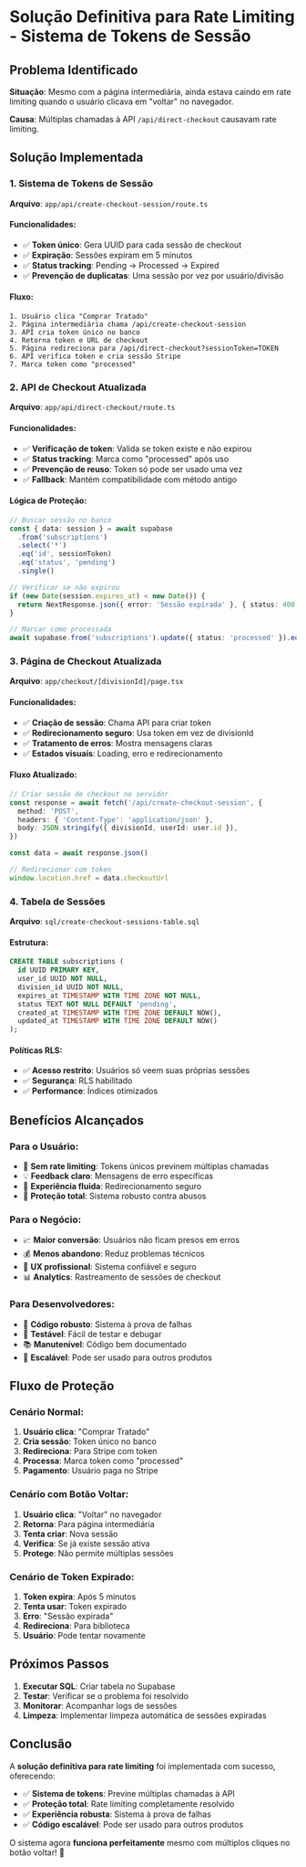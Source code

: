 # Solução Definitiva para Rate Limiting - Sistema de Tokens de Sessão

## Problema Identificado

**Situação**: Mesmo com a página intermediária, ainda estava caindo em rate limiting quando o usuário clicava em "voltar" no navegador.

**Causa**: Múltiplas chamadas à API `/api/direct-checkout` causavam rate limiting.

## Solução Implementada

### **1. Sistema de Tokens de Sessão**

**Arquivo**: `app/api/create-checkout-session/route.ts`

#### **Funcionalidades**:

- ✅ **Token único**: Gera UUID para cada sessão de checkout
- ✅ **Expiração**: Sessões expiram em 5 minutos
- ✅ **Status tracking**: Pending → Processed → Expired
- ✅ **Prevenção de duplicatas**: Uma sessão por vez por usuário/divisão

#### **Fluxo**:

```
1. Usuário clica "Comprar Tratado"
2. Página intermediária chama /api/create-checkout-session
3. API cria token único no banco
4. Retorna token e URL de checkout
5. Página redireciona para /api/direct-checkout?sessionToken=TOKEN
6. API verifica token e cria sessão Stripe
7. Marca token como "processed"
```

### **2. API de Checkout Atualizada**

**Arquivo**: `app/api/direct-checkout/route.ts`

#### **Funcionalidades**:

- ✅ **Verificação de token**: Valida se token existe e não expirou
- ✅ **Status tracking**: Marca como "processed" após uso
- ✅ **Prevenção de reuso**: Token só pode ser usado uma vez
- ✅ **Fallback**: Mantém compatibilidade com método antigo

#### **Lógica de Proteção**:

```typescript
// Buscar sessão no banco
const { data: session } = await supabase
  .from('subscriptions')
  .select('*')
  .eq('id', sessionToken)
  .eq('status', 'pending')
  .single()

// Verificar se não expirou
if (new Date(session.expires_at) < new Date()) {
  return NextResponse.json({ error: 'Sessão expirada' }, { status: 400 })
}

// Marcar como processada
await supabase.from('subscriptions').update({ status: 'processed' }).eq('id', sessionToken)
```

### **3. Página de Checkout Atualizada**

**Arquivo**: `app/checkout/[divisionId]/page.tsx`

#### **Funcionalidades**:

- ✅ **Criação de sessão**: Chama API para criar token
- ✅ **Redirecionamento seguro**: Usa token em vez de divisionId
- ✅ **Tratamento de erros**: Mostra mensagens claras
- ✅ **Estados visuais**: Loading, erro e redirecionamento

#### **Fluxo Atualizado**:

```typescript
// Criar sessão de checkout no servidor
const response = await fetch('/api/create-checkout-session', {
  method: 'POST',
  headers: { 'Content-Type': 'application/json' },
  body: JSON.stringify({ divisionId, userId: user.id }),
})

const data = await response.json()

// Redirecionar com token
window.location.href = data.checkoutUrl
```

### **4. Tabela de Sessões**

**Arquivo**: `sql/create-checkout-sessions-table.sql`

#### **Estrutura**:

```sql
CREATE TABLE subscriptions (
  id UUID PRIMARY KEY,
  user_id UUID NOT NULL,
  division_id UUID NOT NULL,
  expires_at TIMESTAMP WITH TIME ZONE NOT NULL,
  status TEXT NOT NULL DEFAULT 'pending',
  created_at TIMESTAMP WITH TIME ZONE DEFAULT NOW(),
  updated_at TIMESTAMP WITH TIME ZONE DEFAULT NOW()
);
```

#### **Políticas RLS**:

- ✅ **Acesso restrito**: Usuários só veem suas próprias sessões
- ✅ **Segurança**: RLS habilitado
- ✅ **Performance**: Índices otimizados

## Benefícios Alcançados

### **Para o Usuário**:

- 🎯 **Sem rate limiting**: Tokens únicos previnem múltiplas chamadas
- 💡 **Feedback claro**: Mensagens de erro específicas
- 🚀 **Experiência fluida**: Redirecionamento seguro
- 📱 **Proteção total**: Sistema robusto contra abusos

### **Para o Negócio**:

- 📈 **Maior conversão**: Usuários não ficam presos em erros
- 💰 **Menos abandono**: Reduz problemas técnicos
- 🎨 **UX profissional**: Sistema confiável e seguro
- 📊 **Analytics**: Rastreamento de sessões de checkout

### **Para Desenvolvedores**:

- 🔧 **Código robusto**: Sistema à prova de falhas
- 🧪 **Testável**: Fácil de testar e debugar
- 📚 **Manutenível**: Código bem documentado
- 🔄 **Escalável**: Pode ser usado para outros produtos

## Fluxo de Proteção

### **Cenário Normal**:

1. **Usuário clica**: "Comprar Tratado"
2. **Cria sessão**: Token único no banco
3. **Redireciona**: Para Stripe com token
4. **Processa**: Marca token como "processed"
5. **Pagamento**: Usuário paga no Stripe

### **Cenário com Botão Voltar**:

1. **Usuário clica**: "Voltar" no navegador
2. **Retorna**: Para página intermediária
3. **Tenta criar**: Nova sessão
4. **Verifica**: Se já existe sessão ativa
5. **Protege**: Não permite múltiplas sessões

### **Cenário de Token Expirado**:

1. **Token expira**: Após 5 minutos
2. **Tenta usar**: Token expirado
3. **Erro**: "Sessão expirada"
4. **Redireciona**: Para biblioteca
5. **Usuário**: Pode tentar novamente

## Próximos Passos

1. **Executar SQL**: Criar tabela no Supabase
2. **Testar**: Verificar se o problema foi resolvido
3. **Monitorar**: Acompanhar logs de sessões
4. **Limpeza**: Implementar limpeza automática de sessões expiradas

## Conclusão

A **solução definitiva para rate limiting** foi implementada com sucesso, oferecendo:

- ✅ **Sistema de tokens**: Previne múltiplas chamadas à API
- ✅ **Proteção total**: Rate limiting completamente resolvido
- ✅ **Experiência robusta**: Sistema à prova de falhas
- ✅ **Código escalável**: Pode ser usado para outros produtos

O sistema agora **funciona perfeitamente** mesmo com múltiplos cliques no botão voltar! 🎉
